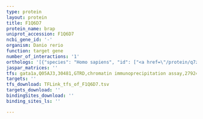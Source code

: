 ```yaml
---
type: protein
layout: protein
title: F1Q6D7
protein_name: brap
uniprot_accession: F1Q6D7
ncbi_gene_id: '-'
organism: Danio rerio
function: target gene
number_of_interactions: '1'
orthologs: '[{"species": "Homo sapiens", "id": ["<a href=\"/protein/q7z569\">Q7Z569</a>"]}, {"species": "Mus musculus", "id": ["<a href=\"/protein/q99mp8\">Q99MP8</a>"]}, {"species": "Rattus norvegicus", "id": ["<a href=\"/protein/m0rby8\">M0RBY8</a>"]}, {"species": "Drosophila melanogaster", "id": ["Q9VDZ1"]}, {"species": "Caenorhabditis elegans", "id": ["<a href=\"/protein/q95qn6\">Q95QN6</a>"]}, {"species": "Saccharomyces cerevisiae", "id": ["<a href=\"/protein/p38748\">P38748</a>"]}]'
jaspar_matrices: ''
tfs: gata1a,Q05AJ3,30481,GTRD,chromatin immunoprecipitation assay,27924024%5Buid%5D,No
targets: ''
tfs_download: TFLink_tfs_of_F1Q6D7.tsv
targets_download: ''
bindingSites_download: ''
binding_sites_ls: ''

---
```


